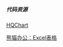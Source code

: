 ##### 代码资源

[HQChart](https://github.com/stock-chart/HQChart)

[熊猫办公：Excel表格](https://www.tukuppt.com/excelmuban/licai.html)